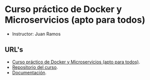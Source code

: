 # Curso práctico de Docker y Microservicios (apto para todos)
+ Instructor: Juan Ramos


## URL's
+ [Curso práctico de Docker y Microservicios (apto para todos)](https://www.udemy.com/course/curso-practico-de-docker-y-microservicios-desde-cero).
+ [Repositorio del curso](https://github.com/petrix12/docker2022.git).
+ [Documentación](https://docspp.netlify.app/guide/docker2022.html).
